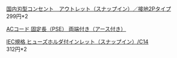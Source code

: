 [国内刃型コンセント　アウトレット（スナップイン）／接地2Pタイプ](https://jp.misumi-ec.com/vona2/detail/110400258960/?KWSearch=%e3%82%b3%e3%83%b3%e3%82%bb%e3%83%b3%e3%83%88&searchFlow=results2products&list=PageSearchResult)  
299円*2

[ACコード 固定長（PSE） 両端付き（アース付き）](https://jp.misumi-ec.com/vona2/detail/110500084050/?KWSearch=AC%e3%82%b3%e3%83%bc%e3%83%89%203p&searchFlow=results2products&list=PageSearchResult)

[IEC規格 ヒューズホルダ付インレット（スナップイン）/C14](https://jp.misumi-ec.com/vona2/detail/110400258620/?rid=rid3)  
312円*2
